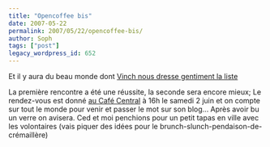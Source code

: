 ```yaml
---
title: "Opencoffee bis"
date: 2007-05-22
permalink: 2007/05/22/opencoffee-bis/
author: Soph
tags: ["post"]
legacy_wordpress_id: 652
---
```


Et il y aura du beau monde dont [Vinch nous dresse gentiment la liste](http://www.vinch.be/blog/2007/05/22/deuxieme-rencontre-entre-blogueurs-belges-le-2-juin-2007/)

La première rencontre a été une réussite, la seconde sera encore mieux; Le rendez-vous est donné [au Café Central](http://maps.google.be/maps?f=q&amp;hl=fr&amp;q=Rue+Borgval++14,+1000+Bruxelles) à 16h le samedi 2 juin et on compte sur tout le monde pour venir et passer le mot sur son blog... Après avoir bu un verre on avisera. Ced et moi penchions pour un petit tapas en ville avec les volontaires (vais piquer des idées pour le brunch-slunch-pendaison-de-crémaillère)

<!-- excerpt -->
